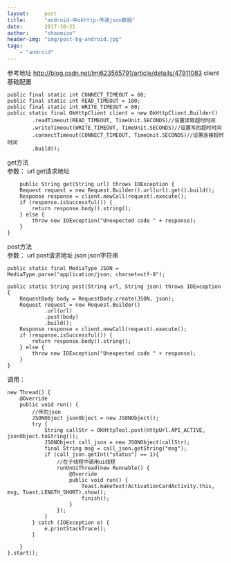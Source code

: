 ```yaml
---
layout:     post
title:      "android-中okhttp-传递json数据"
date:       2017-10-21
author:     "shaomiao"
header-img: "img/post-bg-android.jpg"
tags:
    - "android"
---
```

参考地址 http://blog.csdn.net/lmj623565791/article/details/47911083
client  基础配置

	public final static int CONNECT_TIMEOUT = 60;
	public final static int READ_TIMEOUT = 100;
	public final static int WRITE_TIMEOUT = 60;
	public static final OkHttpClient client = new OkHttpClient.Builder()
			.readTimeout(READ_TIMEOUT, TimeUnit.SECONDS)//设置读取超时时间
			.writeTimeout(WRITE_TIMEOUT, TimeUnit.SECONDS)//设置写的超时时间
			.connectTimeout(CONNECT_TIMEOUT, TimeUnit.SECONDS)//设置连接超时时间
			.build();


get方法  
参数：
     url get请求地址 

    	public String get(String url) throws IOException {
		Request request = new Request.Builder().url(url).get().build();
		Response response = client.newCall(request).execute();
		if (response.isSuccessful()) {
			return response.body().string();
		} else {
			throw new IOException("Unexpected code " + response);
		}
	}


post方法  
参数：
    url  post请求地址
    json  json字符串


	public static final MediaType JSON = MediaType.parse("application/json; charset=utf-8");

	public static String post(String url, String json) throws IOException {
		RequestBody body = RequestBody.create(JSON, json);
		Request request = new Request.Builder()
				.url(url)
				.post(body)
				.build();
		Response response = client.newCall(request).execute();
		if (response.isSuccessful()) {
			return response.body().string();
		} else {
			throw new IOException("Unexpected code " + response);
		}
	}


调用：

	new Thread() {
		@Override
		public void run() {
			//传的json
			JSONObject jsonObject = new JSONObject();
			try {
				String callStr = OKHttpTool.post(HttpUrl.API_ACTIVE, jsonObject.toString());
				JSONObject call_json = new JSONObject(callStr);
				final String msg = call_json.getString("msg");
				if (call_json.getInt("status") == 1){
					//在子线程中调用ui线程
					runOnUiThread(new Runnable() {
						@Override
						public void run() {
							Toast.makeText(ActivationCardActivity.this, msg, Toast.LENGTH_SHORT).show();
							finish();
						}
					});
				}
			} catch (IOException e) {
				e.printStackTrace();
			}
			
		}
	}.start();
